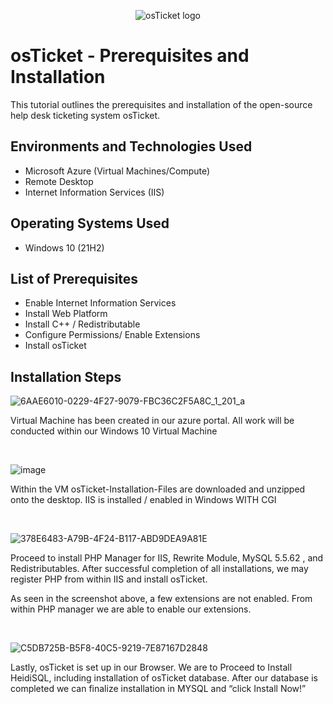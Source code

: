 <p align="center">
<img src="https://i.imgur.com/Clzj7Xs.png" alt="osTicket logo"/>
</p>

<h1>osTicket - Prerequisites and Installation</h1>
This tutorial outlines the prerequisites and installation of the open-source help desk ticketing system osTicket.<br />


<h2>Environments and Technologies Used</h2>

- Microsoft Azure (Virtual Machines/Compute)
- Remote Desktop
- Internet Information Services (IIS)

<h2>Operating Systems Used </h2>

- Windows 10</b> (21H2)

<h2>List of Prerequisites</h2>

- Enable Internet Information Services
- Install Web Platform 
- Install C++ / Redistributable
- Configure Permissions/ Enable Extensions
- Install osTicket

<h2>Installation Steps</h2>

![6AAE6010-0229-4F27-9079-FBC36C2F5A8C_1_201_a](https://github.com/user-attachments/assets/cc10470d-188d-4d8d-8a94-fd8a077220fc)





Virtual Machine has been created in our azure portal. All work will be conducted within our Windows 10 Virtual Machine
</p>
<br />

![image](https://github.com/user-attachments/assets/7d1f3a2b-63a8-4998-a234-430deca81516)

Within the VM osTicket-Installation-Files are downloaded and unzipped onto the desktop.
IIS is installed / enabled in Windows WITH CGI


</p>
<br />

![378E6483-A79B-4F24-B117-ABD9DEA9A81E](https://github.com/user-attachments/assets/d8254662-184c-4455-8f8f-acf7c8d72658)


Proceed to install PHP Manager for IIS, Rewrite Module,  MySQL 5.5.62 , and Redistributables. After successful completion of all installations, we may register PHP from within IIS and install osTicket. 

As seen in the screenshot above, a few extensions are not enabled. From within PHP manager we are able to enable our extensions.


</p>
<br />

![C5DB725B-B5F8-40C5-9219-7E87167D2848](https://github.com/user-attachments/assets/36f3a89d-ad45-4a1d-a90a-87d00eb093eb)


Lastly, osTicket is set up in our Browser. We are to Proceed to Install HeidiSQL, including installation of osTicket database. After our database is completed we can finalize installation in MYSQL and “click Install Now!”
